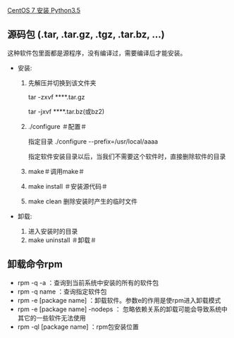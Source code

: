 [CentOS 7 安装 Python3.5](http://www.jianshu.com/p/8bd6e0695d7f)

##  源码包 (.tar, .tar.gz, .tgz, .tar.bz, …)
这种软件包里面都是源程序，没有编译过，需要编译后才能安装。
+   安装: 
    1.  先解压并切换到该文件夹

        tar -zxvf ****.tar.gz 
        
        tar -jxvf ****.tar.bz(或bz2) 

    2.  ./configure  ＃配置＃
    
        指定目录 ./configure --prefix=/usr/local/aaaa
        
        指定软件安装目录以后，当我们不需要这个软件时，直接删除软件的目录
        
    3.  make＃调用make＃ 
    4.  make install ＃安装源代码＃
    5.  make clean 删除安装时产生的临时文件
    
+   卸载: 
    1.  进入安装时的目录 
    2.  make uninstall  ＃卸载＃
    
    
    
##  卸载命令rpm
+   rpm -q -a ：查询到当前系统中安装的所有的软件包
+   rpm -q name ：查询指定软件包
+   rpm -e [package name] ：卸载软件。参数e的作用是使rpm进入卸载模式
+   rpm -e [package name] -nodeps ：  忽略依赖关系的卸载可能会导致系统中其它的一些软件无法使用
+   rpm -ql [package name] ：rpm包安装位置